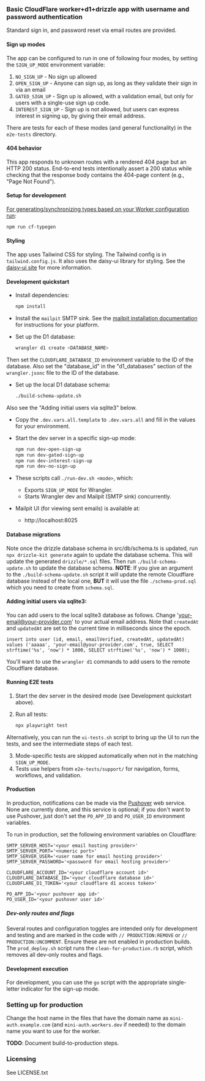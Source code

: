 ### Basic CloudFlare worker+d1+drizzle app with username and password authentication

Standard sign in, and password reset via email routes are provided.

#### Sign up modes

The app can be configured to run in one of following four modes, by setting the `SIGN_UP_MODE`
environment variable:

1. `NO_SIGN_UP` - No sign up allowed
2. `OPEN_SIGN_UP` - Anyone can sign up, as long as they validate their sign in via an email
3. `GATED_SIGN_UP` - Sign up is allowed, with a validation email, but only for users with a single-use sign up code.
4. `INTEREST_SIGN_UP` - Sign up is not allowed, but users can express interest in signing up, by giving their email address.

There are tests for each of these modes (and general functionality) in the `e2e-tests` directory.

#### 404 behavior

This app responds to unknown routes with a rendered 404 page but an HTTP 200 status. End-to-end
tests intentionally assert a 200 status while checking that the response body contains the 404-page
content (e.g., "Page Not Found").

#### Setup for development

[For generating/synchronizing types based on your Worker configuration run](https://developers.cloudflare.com/workers/wrangler/commands/#types):

```txt
npm run cf-typegen
```

#### Styling

The app uses Tailwind CSS for styling. The Tailwind config is in `tailwind.config.js`. It also uses the
daisy-ui library for styling. See the [daisy-ui site](https://daisyui.com/) for more information.

#### Development quickstart

- Install dependencies:

  ```bash
  npm install
  ```
  
- Install the `mailpit` SMTP sink. See the [mailpit installation documentation](https://mailpit.axllent.org/docs/install/)
for instructions for your platform.

- Set up the D1 database:

  ```bash
  wrangler d1 create <DATABASE_NAME>
  ```
  
Then set the `CLOUDFLARE_DATABASE_ID` environment variable to the ID of the database. Also set the "database_id"
in the "d1_databases" section of the `wrangler.jsonc` file to the ID of the database.
  
- Set up the local D1 database schema:

  ```bash
  ./build-schema-update.sh
  ```
  
Also see the "Adding initial users via sqlite3" below.

- Copy the `.dev.vars.all.template` to `.dev.vars.all` and fill in the values for your environment.

- Start the dev server in a specific sign-up mode:

  ```bash
  npm run dev-open-sign-up
  npm run dev-gated-sign-up
  npm run dev-interest-sign-up
  npm run dev-no-sign-up
  ```

- These scripts call `./run-dev.sh <mode>`, which:
  - Exports `SIGN_UP_MODE` for Wrangler.
  - Starts Wrangler dev and Mailpit (SMTP sink) concurrently.

- Mailpit UI (for viewing sent emails) is available at:
  - http://localhost:8025

#### Database migrations

Note once the drizzle database schema in src/db/schema.ts is updated, run `npx drizzle-kit generate`
again to update the database schema. This will update the generated `drizzle/*.sql` files. Then run
`./build-schema-update.sh` to update the database schema. **NOTE**: If you give an argument to the
`./build-schema-update.sh` script it will update the remote Cloudflare database instead of the local
one, **BUT** it will use the file `./schema-prod.sql` which you need to create from `schema.sql`.

#### Adding initial users via sqlite3:

You can add users to the local sqlite3 database as follows. Change 'your-email@your-provider.com' to
your actual email address. Note that `createdAt` and `updatedAt` are set to the current time in
milliseconds since the epoch.

    insert into user (id, email, emailVerified, createdAt, updatedAt) values ('aaaaa', 'your-email@your-provider.com', true, SELECT strftime('%s', 'now') * 1000, SELECT strftime('%s', 'now') * 1000);

You'll want to use the `wrangler d1` commands to add users to the remote Cloudflare database.

#### Running E2E tests

1. Start the dev server in the desired mode (see Development quickstart above).
2. Run all tests:

   ```bash
   npx playwright test
   ```
   
Alternatively, you can run the `ui-tests.sh` script to bring up the UI to run the tests, and
see the intermediate steps of each test.

3. Mode-specific tests are skipped automatically when not in the matching `SIGN_UP_MODE`.
4. Tests use helpers from `e2e-tests/support/` for navigation, forms, workflows, and validation.

#### Production

In production, notifications can be made via the [Pushover](https://pushover.net) web service. None are
currently done, and this service is optional; if you don't want to use Pushover, just don't set the
`PO_APP_ID` and `PO_USER_ID` environment variables.

To run in production, set the following environment variables on Cloudflare:

    SMTP_SERVER_HOST='<your email hosting provider>'
    SMTP_SERVER_PORT='<numeric port>'
    SMTP_SERVER_USER='<user name for email hosting provider>'
    SMTP_SERVER_PASSWORD='<password for email hosting provider>'

    CLOUDFLARE_ACCOUNT_ID='<your cloudflare account id>'
    CLOUDFLARE_DATABASE_ID='<your cloudflare database id>'
    CLOUDFLARE_D1_TOKEN='<your cloudflare d1 access token>'

    PO_APP_ID='<your pushover app id>'
    PO_USER_ID='<your pushover user id>'

##### Dev-only routes and flags

Several routes and configuration toggles are intended only for development and testing and are marked
in the code with `// PRODUCTION:REMOVE` or `// PRODUCTION:UNCOMMENT`. Ensure these are not enabled in
production builds. The `prod_deploy.sh` script runs the `clean-for-production.rb` script, which removes
all dev-only routes and flags.

#### Development execution

For development, you can use the `go` script with the appropriate single-letter indicator for the
sign-up mode.

### Setting up for production

Change the host name in the files that have the domain name as `mini-auth.example.com` (and `mini-auth.workers.dev`
if needed) to the domain name you want to use for the worker.

**TODO**: Document build-to-production steps.

### Licensing
See LICENSE.txt
